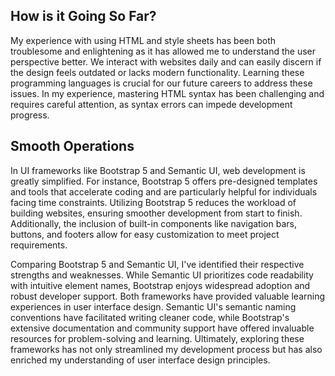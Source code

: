 



## How is it Going So Far?

My experience with using HTML and style sheets has been both troublesome and enlightening 
as it has allowed me to understand the user perspective better. We interact with websites 
daily and can easily discern if the design feels outdated or lacks modern functionality. 
Learning these programming languages is crucial for our future careers to address these 
issues. In my experience, mastering HTML syntax has been challenging and requires careful 
attention, as syntax errors can impede development progress.


## Smooth Operations

In UI frameworks like Bootstrap 5 and Semantic UI, web development is greatly simplified.
For instance, Bootstrap 5 offers pre-designed templates and tools that accelerate coding 
and are particularly helpful for individuals facing time constraints. Utilizing Bootstrap 
5 reduces the workload of building websites, ensuring smoother development from start 
to finish. Additionally, the inclusion of built-in components like navigation bars, 
buttons, and footers allow for easy customization to meet project requirements.

Comparing Bootstrap 5 and Semantic UI, I've identified their respective strengths and 
weaknesses. While Semantic UI prioritizes code readability with intuitive element names,
Bootstrap enjoys widespread adoption and robust developer support. Both frameworks have 
provided valuable learning experiences in user interface design. Semantic UI's semantic
naming conventions have facilitated writing cleaner code, while Bootstrap's extensive 
documentation and community support have offered invaluable resources for problem-solving 
and learning. Ultimately, exploring these frameworks has not only streamlined my development 
process but has also enriched my understanding of user interface design principles.
